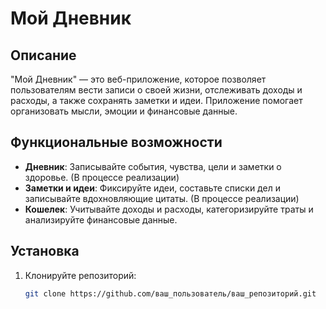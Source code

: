 # Мой Дневник

## Описание

"Мой Дневник" — это веб-приложение, которое позволяет пользователям вести записи о своей жизни, отслеживать доходы и расходы, а также сохранять заметки и идеи. Приложение помогает организовать мысли, эмоции и финансовые данные.

## Функциональные возможности

- **Дневник**: Записывайте события, чувства, цели и заметки о здоровье. (В процессе реализации)
- **Заметки и идеи**: Фиксируйте идеи, составьте списки дел и записывайте вдохновляющие цитаты. (В процессе реализации)
- **Кошелек**: Учитывайте доходы и расходы, категоризируйте траты и анализируйте финансовые данные.

## Установка

1. Клонируйте репозиторий:
   ```bash
   git clone https://github.com/ваш_пользователь/ваш_репозиторий.git
   ```
